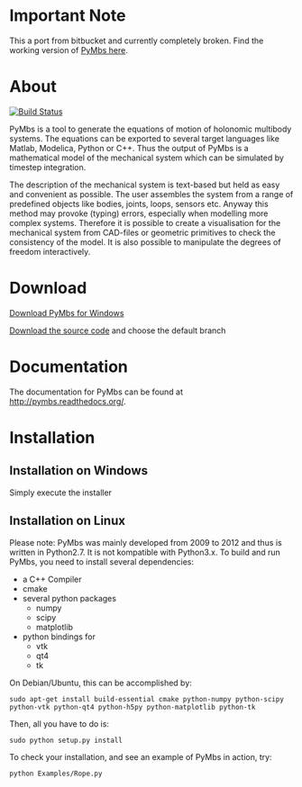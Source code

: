 Important Note
==============

This a port from bitbucket and currently completely broken. Find the working version of
[PyMbs here](https://bitbucket.org/pymbs/pymbs/src/master/?at=default).


About
=====

[![Build Status](https://drone.io/bitbucket.org/pymbs/pymbs/status.png)](https://drone.io/bitbucket.org/pymbs/pymbs/latest)

PyMbs is a tool to generate the equations of motion of holonomic multibody
systems. The equations can be exported to several target languages like Matlab,
Modelica, Python or C++. Thus the output of PyMbs is a mathematical model of
the mechanical system which can be simulated by timestep integration.

The description of the mechanical system is text-based but held as easy and
convenient as possible. The user assembles the system from a range of
predefined objects like bodies, joints, loops, sensors etc. Anyway this method
may provoke (typing) errors, especially when modelling more complex systems.
Therefore it is possible to create a visualisation for the mechanical system
from CAD-files or geometric primitives to check the consistency of the model.
It is also possible to manipulate the degrees of freedom interactively.


Download
============

[Download PyMbs for Windows](https://bitbucket.org/pymbs/pymbs/downloads#available-downloads)

[Download the source code](https://bitbucket.org/pymbs/pymbs/downloads#branch-downloads)
and choose the default branch

Documentation
=============

The documentation for PyMbs can be found at <http://pymbs.readthedocs.org/>.

Installation
============

Installation on Windows
-----------------------

Simply execute the installer

Installation on Linux
---------------------

Please note: PyMbs was mainly developed from 2009 to 2012 and thus is written in Python2.7. It is not kompatible with Python3.x.
To build and run PyMbs, you need to install several dependencies:

- a C++ Compiler
- cmake
- several python packages
    - numpy
    - scipy
    - matplotlib
- python bindings for
    - vtk
    - qt4
    - tk

On Debian/Ubuntu, this can be accomplished by:
 
    sudo apt-get install build-essential cmake python-numpy python-scipy python-vtk python-qt4 python-h5py python-matplotlib python-tk

Then, all you have to do is:

    sudo python setup.py install

To check your installation, and see an example of PyMbs in action, try:

    python Examples/Rope.py
